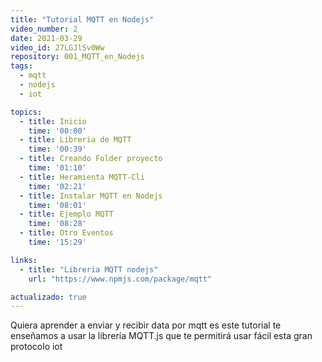 ```yaml
---
title: "Tutorial MQTT en Nodejs"
video_number: 2
date: 2021-03-29
video_id: 27LGJlSv0Ww
repository: 001_MQTT_en_Nodejs
tags:
  - mqtt
  - nodejs
  - iot

topics:
  - title: Inicio
    time: '00:00'
  - title: Libreria de MQTT
    time: '00:39'
  - title: Creando Folder proyecto
    time: '01:10'
  - title: Heramienta MQTT-Cli
    time: '02:21'
  - title: Instalar MQTT en Nodejs
    time: '08:01'
  - title: Ejemplo MQTT
    time: '08:28'
  - title: Otro Eventos
    time: '15:29'

links:
  - title: "Libreria MQTT nodejs"
    url: "https://www.npmjs.com/package/mqtt"

actualizado: true
---
```


Quiera aprender a enviar y recibir data por mqtt es este tutorial te enseñamos a usar la librería MQTT.js que te permitirá usar fácil esta gran protocolo iot  
